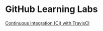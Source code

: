 # GitHub Learning Labs

[Continuous Integration (CI) with TravisCI](https://lab.github.com/githubtraining/continuous-integration-with-travis-ci)

